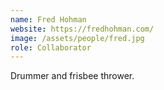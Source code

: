 ```yaml
---
name: Fred Hohman
website: https://fredhohman.com/
image: /assets/people/fred.jpg
role: Collaborator
---
```


Drummer and frisbee thrower.
